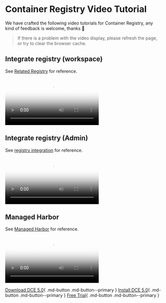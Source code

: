 # Container Registry Video Tutorial

We have crafted the following video tutorials for Container Registry, any kind of feedback is welcome, thanks 🙏

> If there is a problem with the video display, please refresh the page, or try to clear the browser cache.

## Integrate registry (workspace)

See [Related Registry](../kangaroo/integrate/integrate-ws.md) for reference.

<div class="responsive-video-container">
<video controls src="https://harbor-test2.cn-sh2.ufileos.com/docs/videos/join-registry.mp4" preload="metadata" poster="images/kangaroo-repo.png"></video>
</div>

## Integrate registry (Admin)

See [registry integration](../kangaroo/integrate/integrate-admin.md) for reference.

<div class="responsive-video-container">
<video controls src="https://harbor-test2.cn-sh2.ufileos.com/docs/videos/integrate-harbor.mp4" preload="metadata" poster="images/kangaroo-integrate.png"></video>
</div>

## Managed Harbor

See [Managed Harbor](../kangaroo/managed/harbor.md) for reference.

<div class="responsive-video-container">
<video controls src="https://harbor-test2.cn-sh2.ufileos.com/docs/videos/harbor.mp4" preload="metadata" poster="images/kangaroo-harbor.png"></video>
</div>

[Download DCE 5.0](../download/index.md){ .md-button .md-button--primary }
[Install DCE 5.0](../install/index.md){ .md-button .md-button--primary }
[Free Trial](../dce/license0.md){ .md-button .md-button--primary }